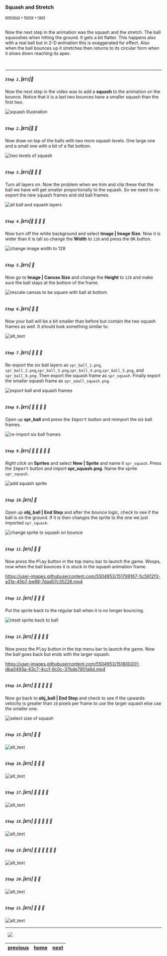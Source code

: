 <img src="https://via.placeholder.com/1000x4/45D7CA/45D7CA" alt="drawing" height="4px"/>

### Squash and Stretch

<sub>[previous](../) • [home](../README.md#user-content-gms2-background-tiles--sprites---table-of-contents) • [next](../)</sub>

<img src="https://via.placeholder.com/1000x4/45D7CA/45D7CA" alt="drawing" height="4px"/>

Now the next step in the animation was the squash and the stretch. The ball squooshes when hitting the ground. It gets a bit flatter.  This happens also with a real ball but in 2-D animation this is exaggerated for effect.  Also when the ball bounces up it stretches then returns to its circular form when it slows down reaching its apex.

<br>

---


##### `Step 1.`\|`BTS`|:small_blue_diamond:

Now the next step in the video was to add a **squash** to the animation on the bounce.  Notice that it is a last two bounces have a smaller squash than the first two.

![squash illustration](images/squashIll.png)

<img src="https://via.placeholder.com/500x2/45D7CA/45D7CA" alt="drawing" height="2px" alt = ""/>

##### `Step 2.`\|`BTS`|:small_blue_diamond: :small_blue_diamond: 

Now draw on top of the balls with two more squash levels.  One large one and a small one with a bit of a flat bottom.

![two levels of squash](images/twoSquashLevels.png)

<img src="https://via.placeholder.com/500x2/45D7CA/45D7CA" alt="drawing" height="2px" alt = ""/>

##### `Step 3.`\|`BTS`|:small_blue_diamond: :small_blue_diamond: :small_blue_diamond:

Turn all layers on. Now the problem when we trim and clip these that the ball we have will get smaller proportionally to the squash.  So we need to re-export the new  squash frames and old ball frames.

![all ball and squash layers](images/allLayersOn.png)

<img src="https://via.placeholder.com/500x2/45D7CA/45D7CA" alt="drawing" height="2px" alt = ""/>

##### `Step 4.`\|`BTS`|:small_blue_diamond: :small_blue_diamond: :small_blue_diamond: :small_blue_diamond:

Now turn off the white background and select **Image | Image Size**.  Now it is wider than it is tall so change the **Width** to `128` and press the <kbd>OK</kbd> button.

![change image width to 128](images/imageWidth.png)

<img src="https://via.placeholder.com/500x2/45D7CA/45D7CA" alt="drawing" height="2px" alt = ""/>

##### `Step 5.`\|`BTS`| :small_orange_diamond:

Now go to **Image | Canvas Size** and change the **Height** to `128` and make sure the ball stays at the bottom of the frame.

![rescale canvas to be square with ball at bottom](images/rescaleCanvas.png)

<img src="https://via.placeholder.com/500x2/45D7CA/45D7CA" alt="drawing" height="2px" alt = ""/>

##### `Step 6.`\|`BTS`| :small_orange_diamond: :small_blue_diamond:

Now your ball will be a bit smaller than before but contain the two squash frames as well.  It should look something similar to: 

![alt_text](images/ballWithSquash.png)

<img src="https://via.placeholder.com/500x2/45D7CA/45D7CA" alt="drawing" height="2px" alt = ""/>

##### `Step 7.`\|`BTS`| :small_orange_diamond: :small_blue_diamond: :small_blue_diamond:

Re-export the six ball layers as `spr_ball_1.png`, `spr_ball_2.png`,`spr_ball_3.png`,`spr_ball_4.png`,`spr_ball_5.png`, and `spr_ball_6.png`.  Then export the squash frame as `spr_squash`. Finally export the smaller squash frame as `spr_small_squash.png`.

![export ball and squash frames](images/reExportFiles.png)

<img src="https://via.placeholder.com/500x2/45D7CA/45D7CA" alt="drawing" height="2px" alt = ""/>

##### `Step 8.`\|`BTS`| :small_orange_diamond: :small_blue_diamond: :small_blue_diamond: :small_blue_diamond:

Open up **spr_ball** and press the <kbd>Import</kbd> button and reimport the six ball frames.

![re-import six ball frames](images/reImportBall.png)

<img src="https://via.placeholder.com/500x2/45D7CA/45D7CA" alt="drawing" height="2px" alt = ""/>

##### `Step 9.`\|`BTS`| :small_orange_diamond: :small_blue_diamond: :small_blue_diamond: :small_blue_diamond: :small_blue_diamond:

*Right click* on **Sprites** and select **New | Sprite** and name it `spr_squash`. Press the <kbd>Import</kbd> button and import **spr_squash.png**.  Name the sprite `spr_squash`.

![add squash sprite](images/sprSquash.png)

<img src="https://via.placeholder.com/500x2/45D7CA/45D7CA" alt="drawing" height="2px" alt = ""/>

##### `Step 10.`\|`BTS`| :large_blue_diamond:

Open up **obj_ball | End Step** and after the bounce logic, check to see if the ball is on the ground.  If it is then changes the sprite to the one we just imported `spr_squash`.

![change sprite to squash on bounce](images/squashFrame.png)

<img src="https://via.placeholder.com/500x2/45D7CA/45D7CA" alt="drawing" height="2px" alt = ""/>

##### `Step 11.`\|`BTS`| :large_blue_diamond: :small_blue_diamond: 

Now *press* the <kbd>Play</kbd> button in the top menu bar to launch the game. Woops, now when the ball bounces it is stuck in the squash animation frame.

https://user-images.githubusercontent.com/5504953/151799167-5c5912f3-a31e-45b7-be88-7dad07c35226.mp4

<img src="https://via.placeholder.com/500x2/45D7CA/45D7CA" alt="drawing" height="2px" alt = ""/>


##### `Step 12.`\|`BTS`| :large_blue_diamond: :small_blue_diamond: :small_blue_diamond: 

Put the sprite back to the regular ball when it is no longer bouncing.

![reset sprite back to ball](images/putBallBack.png)

<img src="https://via.placeholder.com/500x2/45D7CA/45D7CA" alt="drawing" height="2px" alt = ""/>

##### `Step 13.`\|`BTS`| :large_blue_diamond: :small_blue_diamond: :small_blue_diamond:  :small_blue_diamond: 

Now *press* the <kbd>Play</kbd> button in the top menu bar to launch the game. Now the ball goes back but ends with the larger squash.

https://user-images.githubusercontent.com/5504953/151800201-dba0493a-63c7-4ccf-9c0c-37bde7901a6d.mp4

<img src="https://via.placeholder.com/500x2/45D7CA/45D7CA" alt="drawing" height="2px" alt = ""/>

##### `Step 14.`\|`BTS`| :large_blue_diamond: :small_blue_diamond: :small_blue_diamond: :small_blue_diamond:  :small_blue_diamond: 

Now go back to **obj_ball | End Step** and check to see if the upwards velocity is greater than `10` pixels per frame to use the larger squash else use the smaller one.

![select size of squash](images/pickSquashLevel.png)

<img src="https://via.placeholder.com/500x2/45D7CA/45D7CA" alt="drawing" height="2px" alt = ""/>

##### `Step 15.`\|`BTS`| :large_blue_diamond: :small_orange_diamond: 

![alt_text](images/.png)

<img src="https://via.placeholder.com/500x2/45D7CA/45D7CA" alt="drawing" height="2px" alt = ""/>

##### `Step 16.`\|`BTS`| :large_blue_diamond: :small_orange_diamond:   :small_blue_diamond: 

![alt_text](images/.png)

<img src="https://via.placeholder.com/500x2/45D7CA/45D7CA" alt="drawing" height="2px" alt = ""/>

##### `Step 17.`\|`BTS`| :large_blue_diamond: :small_orange_diamond: :small_blue_diamond: :small_blue_diamond:

![alt_text](images/.png)

<img src="https://via.placeholder.com/500x2/45D7CA/45D7CA" alt="drawing" height="2px" alt = ""/>

##### `Step 18.`\|`BTS`| :large_blue_diamond: :small_orange_diamond: :small_blue_diamond: :small_blue_diamond: :small_blue_diamond:

![alt_text](images/.png)

<img src="https://via.placeholder.com/500x2/45D7CA/45D7CA" alt="drawing" height="2px" alt = ""/>

##### `Step 19.`\|`BTS`| :large_blue_diamond: :small_orange_diamond: :small_blue_diamond: :small_blue_diamond: :small_blue_diamond: :small_blue_diamond:

![alt_text](images/.png)

<img src="https://via.placeholder.com/500x2/45D7CA/45D7CA" alt="drawing" height="2px" alt = ""/>

##### `Step 20.`\|`BTS`| :large_blue_diamond: :large_blue_diamond:

![alt_text](images/.png)

<img src="https://via.placeholder.com/500x2/45D7CA/45D7CA" alt="drawing" height="2px" alt = ""/>

##### `Step 21.`\|`BTS`| :large_blue_diamond: :large_blue_diamond: :small_blue_diamond:

![alt_text](images/.png)

___


<img src="https://via.placeholder.com/1000x4/dba81a/dba81a" alt="drawing" height="4px" alt = ""/>

<img src="https://via.placeholder.com/1000x100/45D7CA/000000/?text=Next Up - ADD NEXT PAGE">

<img src="https://via.placeholder.com/1000x4/dba81a/dba81a" alt="drawing" height="4px" alt = ""/>

| [previous](../)| [home](../README.md#user-content-gms2-background-tiles--sprites---table-of-contents) | [next](../)|
|---|---|---|
